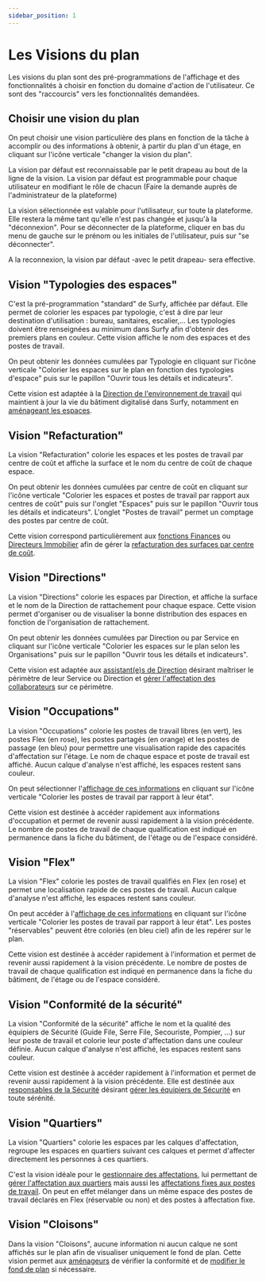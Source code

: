 ```yaml
---
sidebar_position: 1
---
```


# Les Visions du plan

Les visions du plan sont des pré-programmations de l'affichage et des fonctionnalités à choisir en fonction du domaine d'action de l'utilisateur. Ce sont des "raccourcis" vers les fonctionnalités demandées.

<Youtube code="C-0l8So1Uto"/>



## Choisir une vision du plan

On peut choisir une vision particulière des plans en fonction de la tâche à accomplir ou des informations à obtenir, à partir du plan d'un étage, en cliquant sur l'icône verticale "changer la vision du plan".



La vision par défaut est reconnaissable par le petit drapeau au bout de la ligne de la vision. La vision par défaut est programmable pour chaque utilisateur en modifiant le rôle de chacun (Faire la demande auprès de l'administrateur de la plateforme)

La vision sélectionnée est valable pour l'utilisateur, sur toute la plateforme. Elle restera la même tant qu'elle n'est pas changée et jusqu'à la "déconnexion".
Pour se déconnecter de la plateforme, cliquer en bas du menu de gauche sur le prénom ou les initiales de l'utilisateur, puis sur "se déconnecter".

A la reconnexion, la vision par défaut -avec le petit drapeau- sera effective.

## Vision "Typologies des espaces"

C'est la pré-programmation "standard" de Surfy, affichée par défaut.
Elle permet de colorier les espaces par typologie, c'est à dire par leur destination d'utilisation : bureau, sanitaires, escalier,...
Les typologies doivent être renseignées au minimum dans Surfy afin d'obtenir des premiers plans en couleur.
Cette vision affiche le nom des espaces et des postes de travail.

On peut obtenir les données cumulées par Typologie en cliquant sur l'icône verticale "Colorier les espaces sur le plan en fonction des typologies d'espace" puis sur le papillon "Ouvrir tous les détails et indicateurs".

Cette vision est adaptée à la [Direction de l'environnement de travail](https://www.surfy.pro/ug/environnement-de-travail) qui maintient à jour la vie du bâtiment digitalisé dans Surfy, notamment en [aménageant les espaces](/docs/courses/digitalize/digicourse.md).

## Vision "Refacturation"

La vision "Refacturation" colorie les espaces et les postes de travail par centre de coût et affiche la surface et le nom du centre de coût de chaque espace.

On peut obtenir les données cumulées par centre de coût en cliquant sur l'icône verticale "Colorier les espaces et postes de travail par rapport aux centres de coût" puis sur l'onglet "Espaces" puis sur le papillon "Ouvrir tous les détails et indicateurs".
L'onglet "Postes de travail" permet un comptage des postes par centre de coût.

Cette vision correspond particulièrement aux [fonctions Finances](https://www.surfy.pro/ug/fonction-finances) ou [Directeurs Immobilier](https://www.surfy.pro/ug/direction-immobiliere) afin de gérer la [refacturation des surfaces par centre de coût](/docs/cost-distribution-by-cost-center/create.md).


## Vision "Directions"

La vision "Directions" colorie les espaces par Direction, et affiche la surface et le nom de la Direction de rattachement pour chaque espace.
Cette vision permet d'organiser ou de visualiser la bonne distribution des espaces en fonction de l'organisation de rattachement.

On peut obtenir les données cumulées par Direction ou par Service en cliquant sur l'icône verticale "Colorier les espaces sur le plan selon les Organisations" puis sur le papillon "Ouvrir tous les détails et indicateurs".

Cette vision est adaptée aux [assistant(e)s de Direction](https://www.surfy.pro/ff/affecter-les-collaborateurs) désirant maîtriser le périmètre de leur Service ou Direction et [gérer l'affectation des collaborateurs](/docs/category/affectations-aux-postes-de-travail) sur ce périmètre.

## Vision "Occupations"

La vision "Occupations" colorie les postes de travail libres (en vert), les postes Flex (en rose), les postes partagés (en orange) et les postes de passage (en bleu) pour permettre une visualisation rapide des capacités d'affectation sur l'étage.
Le nom de chaque espace et poste de travail est affiché.
Aucun calque d'analyse n'est affiché, les espaces restent sans couleur.

On peut sélectionner l'[affichage de ces informations](/docs/courses/views/2Dviews.md#afficher-l%C3%A9tat-des-postes-de-travail-sur-le-plan) en cliquant sur l'icône verticale "Colorier les postes de travail par rapport à leur état".

Cette vision est destinée à accéder rapidement aux informations d'occupation et permet de revenir aussi rapidement à la vision précédente.
Le nombre de postes de travail de chaque qualification est indiqué en permanence dans la fiche du bâtiment, de l'étage ou de l'espace considéré.

## Vision "Flex"

La vision "Flex" colorie les postes de travail qualifiés en Flex (en rose) et permet une localisation rapide de ces postes de travail.
Aucun calque d'analyse n'est affiché, les espaces restent sans couleur.

On peut accéder à l'[affichage de ces informations](/docs/courses/views/2Dviews.md#afficher-l%C3%A9tat-des-postes-de-travail-sur-le-plan) en cliquant sur l'icône verticale "Colorier les postes de travail par rapport à leur état".
Les postes "réservables" peuvent être coloriés (en bleu ciel) afin de les repérer sur le plan.

Cette vision est destinée à accéder rapidement à l'information et permet de revenir aussi rapidement à la vision précédente.
Le nombre de postes de travail de chaque qualification est indiqué en permanence dans la fiche du bâtiment, de l'étage ou de l'espace considéré.

## Vision "Conformité de la sécurité"

La vision "Conformité de la sécurité" affiche le nom et la qualité des équipiers de Sécurité (Guide File, Serre File, Secouriste, Pompier, ...) sur leur poste de travail et colorie leur poste d'affectation dans une couleur définie.
Aucun calque d'analyse n'est affiché, les espaces restent sans couleur.

Cette vision est destinée à accéder rapidement à l'information et permet de revenir aussi rapidement à la vision précédente.
Elle est destinée aux [responsables de la Sécurité](https://www.surfy.pro/ug/sante-et-securite) désirant [gérer les équipiers de Sécurité](/docs/person/personSecurityProfile/list.md#visualiser-les-profils-s%C3%A9curit%C3%A9-sur-les-plans) en toute sérénité.


## Vision "Quartiers"

La vision "Quartiers" colorie les espaces par les calques d'affectation, regroupe les espaces en quartiers suivant ces calques et permet d'affecter directement les personnes à ces quartiers.

C'est la vision idéale pour le [gestionnaire des affectations](https://www.surfy.pro/ff/affecter-les-collaborateurs), lui permettant de [gérer l'affectation aux quartiers](/docs/category/affectations-aux-quartiers) mais aussi les [affectations fixes aux postes de travail](/docs/category/affectations-aux-postes-de-travail).
On peut en effet mélanger dans un même espace des postes de travail déclarés en Flex (réservable ou non) et des postes à affectation fixe.


## Vision "Cloisons"

Dans la vision "Cloisons", aucune information ni aucun calque ne sont affichés sur le plan afin de visualiser uniquement le fond de plan.
Cette vision permet aux [aménageurs](https://www.surfy.pro/ff/amenager-et-optimiser-les-espaces) de vérifier la conformité et de [modifier le fond de plan](/docs/surfaces/background/edit.md) si nécessaire.


